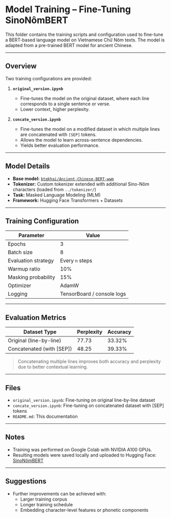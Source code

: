 # Model Training – Fine-Tuning SinoNômBERT

This folder contains the training scripts and configuration used to fine-tune a BERT-based language model on Vietnamese Chữ Nôm texts. The model is adapted from a pre-trained BERT model for ancient Chinese.

---

## Overview

Two training configurations are provided:

1. **`original_version.ipynb`**  
   - Fine-tunes the model on the original dataset, where each line corresponds to a single sentence or verse.
   - Lower context, higher perplexity.

2. **`concate_version.ipynb`**  
   - Fine-tunes the model on a modified dataset in which multiple lines are concatenated with `[SEP]` tokens.
   - Allows the model to learn across-sentence dependencies.
   - Yields better evaluation performance.

---

## Model Details

- **Base model:** [`btqkhai/Ancient-Chinese-BERT-wwm`](https://huggingface.co/btqkhai/Ancient-Chinese-BERT-wwm)
- **Tokenizer:** Custom tokenizer extended with additional Sino-Nôm characters (loaded from `../tokenizer/`)
- **Task:** Masked Language Modeling (MLM)
- **Framework:** Hugging Face Transformers + Datasets

---

## Training Configuration

| Parameter           | Value           |
|---------------------|------------------|
| Epochs              | 3                |
| Batch size          | 8                |
| Evaluation strategy | Every `n` steps |
| Warmup ratio        | 10%              |
| Masking probability | 15%              |
| Optimizer           | AdamW            |
| Logging             | TensorBoard / console logs |

---

## Evaluation Metrics

| Dataset Type        | Perplexity | Accuracy |
|---------------------|------------|----------|
| Original (line-by-line)   | 77.73      | 33.32%   |
| Concatenated (with [SEP]) | 48.25      | 39.33%   |

> Concatenating multiple lines improves both accuracy and perplexity due to better contextual learning.

---

## Files

- `original_version.ipynb`: Fine-tuning on original line-by-line dataset
- `concate_version.ipynb`: Fine-tuning on concatenated dataset with [SEP] tokens
- `README.md`: This documentation

---

## Notes

- Training was performed on Google Colab with NVIDIA A100 GPUs.
- Resulting models were saved locally and uploaded to Hugging Face:
  [SinoNômBERT](https://huggingface.co/btqkhai/SinoNomBERT)

---

## Suggestions

- Further improvements can be achieved with:
  - Larger training corpus
  - Longer training schedule
  - Embedding character-level features or phonetic components